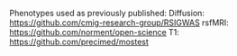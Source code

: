 Phenotypes used as previously published:
Diffusion: https://github.com/cmig-research-group/RSIGWAS
rsfMRI: https://github.com/norment/open-science
T1: https://github.com/precimed/mostest
